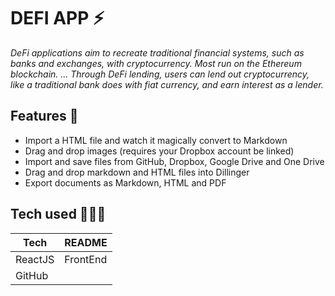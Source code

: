 # DEFI APP ⚡️

_DeFi applications aim to recreate traditional financial systems, such as banks and exchanges, with cryptocurrency. Most run on the Ethereum blockchain. ... Through DeFi lending, users can lend out cryptocurrency, like a traditional bank does with fiat currency, and earn interest as a lender._

## Features 🌟

- Import a HTML file and watch it magically convert to Markdown
- Drag and drop images (requires your Dropbox account be linked)
- Import and save files from GitHub, Dropbox, Google Drive and One Drive
- Drag and drop markdown and HTML files into Dillinger
- Export documents as Markdown, HTML and PDF


## Tech used 👨🏻‍💻
| Tech | README |
| ------ | ------ |
| ReactJS | FrontEnd |
| GitHub |  |

